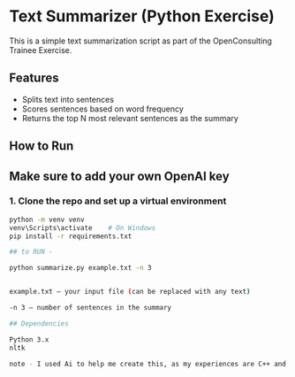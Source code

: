 # Text Summarizer (Python Exercise)

This is a simple text summarization script as part of the OpenConsulting Trainee Exercise.

## Features

- Splits text into sentences
- Scores sentences based on word frequency
- Returns the top N most relevant sentences as the summary

## How to Run

## Make sure to add your own OpenAI key

### 1. Clone the repo and set up a virtual environment

```bash
python -m venv venv
venv\Scripts\activate    # On Windows
pip install -r requirements.txt

## to RUN -

python summarize.py example.txt -n 3


example.txt – your input file (can be replaced with any text)

-n 3 – number of sentences in the summary

## Dependencies

Python 3.x
nltk

note - I used Ai to help me create this, as my experiences are C++ and I dont experience using this library.